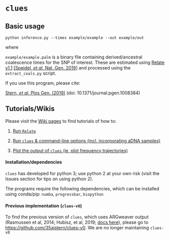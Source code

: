 # `clues`

## Basic usage

`
python inference.py --times example/example --out example/out
`

where 

`example/example.palm` is a binary file containing derived/ancestral coalescence times for the SNP of interest. These are estimated using [Relate v1.1](https://myersgroup.github.io/relate/) [[Speidel, *et al.* Nat. Gen. 2019]](https://www.nature.com/articles/s41588-019-0484-x) and processed using the `extract_coals.py` script. 

If you use this program, please cite:
  
  [Stern, *et al.* Plos Gen. (2019)](https://journals.plos.org/plosgenetics/article/metrics?id=10.1371/journal.pgen.1008384) (doi: 10.1371/journal.pgen.1008384)

## Tutorials/Wikis

Please visit the [Wiki pages](https://github.com/35ajstern/clues/wiki/Sampling-&-extracting-coalescence-times) to find tutorials of how to:

  1. [Run `Relate`](https://github.com/35ajstern/clues/wiki/Sampling-coalescence-times-with-Relate)
      
  2. [Run `clues` & command-line options (incl. incorporating aDNA samples)](https://github.com/35ajstern/clues/wiki/Command-line-options-for-CLUES)
      
  3. [Plot the output of `clues` (ie, plot frequency trajectories)](https://github.com/35ajstern/clues/wiki/CLUES-output-&-Plotting-trajectories)
      
#### Installation/dependencies

`clues` has developed for python 3; use python 2 at your own risk (visit the Issues section for tips on using python 2).

The programs require the following dependencies, which can be installed using conda/pip: `numba`, `progressbar`, `biopython`

#### Previous implementation (`clues-v0`)

To find the previous version of `clues`, which uses ARGweaver output (Rasmussen et al, 2014; Hubisz, et al, 2019; [docs here](http://compgen.cshl.edu/ARGweaver/doc/argweaver-d-manual.html)), please go to https://github.com/35ajstern/clues-v0. We are no longer maintaining `clues-v0`
